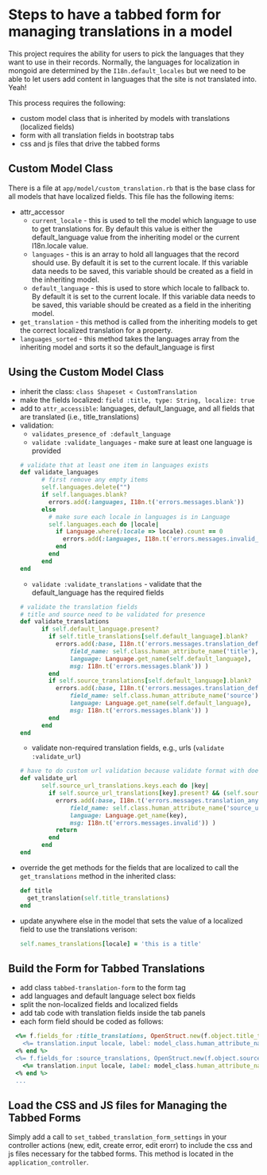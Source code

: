 # Steps to have a tabbed form for managing translations in a model

This project requires the ability for users to pick the languages that they want to use in their records. Normally, the languages for localization in mongoid are determined by the `I18n.default_locales` but we need to be able to let users add content in languages that the site is not translated into. Yeah!

This process requires the following:
* custom model class that is inherited by models with translations (localized fields)
* form with all translation fields in bootstrap tabs
* css and js files that drive the tabbed forms


## Custom Model Class

There is a file at `app/model/custom_translation.rb` that is the base class for all models that have localized fields. This file has the following items:
* attr_accessor 
  * `current_locale` - this is used to tell the model which language to use to get translations for. By default this value is either the default_language value from the inheriting model or the current I18n.locale value.
  * `languages` - this is an array to hold all languages that the record should use. By default it is set to the current locale. If this variable data needs to be saved, this variable should be created as a field in the inheriting model.
  * `default_language` - this is used to store which locale to fallback to. By default it is set to the current locale. If this variable data needs to be saved, this variable should be created as a field in the inheriting model.
* `get_translation` - this method is called from the inheriting models to get the correct localized translation for a property.
* `languages_sorted` - this method takes the languages array from the inheriting model and sorts it so the default_language is first


## Using the Custom Model Class
* inherit the class: `class Shapeset < CustomTranslation`
* make the fields localized: `field :title, type: String, localize: true`
* add to `attr_accessible`: languages, default_language, and all fields that are translated (i.e., title_translations)
* validation: 
  * `validates_presence_of :default_language`
  * `validate :validate_languages` - make sure at least one language is provided
  ```` ruby 
  # validate that at least one item in languages exists
  def validate_languages
        # first remove any empty items
        self.languages.delete("")
        if self.languages.blank?
          errors.add(:languages, I18n.t('errors.messages.blank'))
        else
          # make sure each locale in languages is in Language
          self.languages.each do |locale|
            if Language.where(:locale => locale).count == 0
              errors.add(:languages, I18n.t('errors.messages.invalid_language', locale: locale))
            end
          end
        end
  end
  ````
  * `validate :validate_translations` - validate that the default_language has the required fields
  ```` ruby 
  # validate the translation fields
  # title and source need to be validated for presence
  def validate_translations
        if self.default_language.present?
          if self.title_translations[self.default_language].blank?
            errors.add(:base, I18n.t('errors.messages.translation_default_lang', 
                field_name: self.class.human_attribute_name('title'),
                language: Language.get_name(self.default_language),
                msg: I18n.t('errors.messages.blank')) )
          end
          if self.source_translations[self.default_language].blank?
            errors.add(:base, I18n.t('errors.messages.translation_default_lang', 
                field_name: self.class.human_attribute_name('source'),
                language: Language.get_name(self.default_language),
                msg: I18n.t('errors.messages.blank')) )
          end
        end
  end 
  ````
  * validate non-required translation fields, e.g., urls
  (`validate :validate_url`)
  ```` ruby 
  # have to do custom url validation because validate format with does not work on localized fields
  def validate_url
        self.source_url_translations.keys.each do |key|
          if self.source_url_translations[key].present? && (self.source_url_translations[key] =~ URI::regexp(['http','https'])).nil?
            errors.add(:base, I18n.t('errors.messages.translation_any_lang', 
                field_name: self.class.human_attribute_name('source_url'),
                language: Language.get_name(key),
                msg: I18n.t('errors.messages.invalid')) )
            return
          end
        end
  end
  ````
* override the get methods for the fields that are localized to call the `get_translations` method in the inherited class:
  ```` ruby 
  def title
    get_translation(self.title_translations)
  end
  ````
* update anywhere else in the model that sets the value of a localized field to use the translations verison:
  ```` ruby 
  self.names_translations[locale] = 'this is a title'
  ````



## Build the Form for Tabbed Translations

* add class `tabbed-translation-form` to the form tag
* add languages and default language select box fields
* split the non-localized fields and localized fields
* add tab code with translation fields inside the tab panels
* each form field should be coded as follows:
```` ruby
  <%= f.fields_for :title_translations, OpenStruct.new(f.object.title_translations) do |translation| %>
    <%= translation.input locale, label: model_class.human_attribute_name(:title) %>
  <% end %>
  <%= f.fields_for :source_translations, OpenStruct.new(f.object.source_translations) do |translation| %>
    <%= translation.input locale, label: model_class.human_attribute_name(:source) %>
  <% end %>
  ...
````


## Load the CSS and JS files for Managing the Tabbed Forms

Simply add a call to `set_tabbed_translation_form_settings` in your controller actions (new, edit, create error, edit erorr) to include the css and js files necessary for the tabbed forms. This method is located in the `application_controller`.


